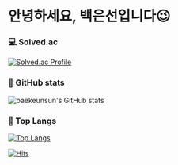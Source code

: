 # 안녕하세요, 백은선입니다😉

### 💻 Solved.ac
   
[![Solved.ac Profile](http://mazassumnida.wtf/api/generate_badge?boj=eunsun5460)](https://solved.ac/eunsun5460/)   
   

### 💪 GitHub stats
   
![baekeunsun's GitHub stats](https://github-readme-stats.vercel.app/api?username=baekeunsun&show_icons=true&theme=dracula)

   
### 📑 Top Langs
   
[![Top Langs](https://github-readme-stats.vercel.app/api/top-langs/?username=baekeunsun&layout=compact)](https://github.com/baekeunsun/github-readme-stats)

[![Hits](https://hits.seeyoufarm.com/api/count/incr/badge.svg?url=https%3A%2F%2Fgithub.com%2Fbaekeunsun&count_bg=%23FF8AE2&title_bg=%23000000&icon=&icon_color=%23EAC1E8&title=hits&edge_flat=true)](https://hits.seeyoufarm.com)
